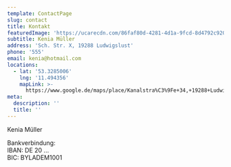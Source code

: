 ```yaml
---
template: ContactPage
slug: contact
title: Kontakt
featuredImage: 'https://ucarecdn.com/86faf80d-4281-4d1a-9fcd-8d4792c920c9/'
subtitle: Kenia Müller
address: 'Sch. Str. X, 19288 Ludwigslust'
phone: '555'
email: kenia@hotmail.com
locations:
  - lat: '53.3285006'
    lng: '11.494356'
    mapLink: >-
      https://www.google.de/maps/place/Kanalstra%C3%9Fe+34,+19288+Ludwigslust/@53.3285006,11.494356,17z/data=!3m1!4b1!4m5!3m4!1s0x47ae62e2195011e1:0x6efaa592279dd574!8m2!3d53.3285006!4d11.4965447
meta:
  description: ''
  title: ''
---
```

Kenia Müller

Bankverbindung:\
IBAN: DE 20 ...\
BIC: BYLADEM1001
